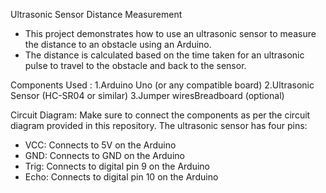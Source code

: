 Ultrasonic Sensor Distance Measurement
- This project demonstrates how to use an ultrasonic sensor to measure the distance to an obstacle using an Arduino. 
- The distance is calculated based on the time taken for an ultrasonic pulse to travel to the obstacle and back to the sensor.

Components Used :
1.Arduino Uno (or any compatible board)
2.Ultrasonic Sensor (HC-SR04 or similar)
3.Jumper wiresBreadboard (optional)

Circuit Diagram:
Make sure to connect the components as per the circuit diagram provided in this repository. 
The ultrasonic sensor has four pins:
- VCC: Connects to 5V on the Arduino
- GND: Connects to GND on the Arduino
- Trig: Connects to digital pin 9 on the Arduino
- Echo: Connects to digital pin 10 on the Arduino

